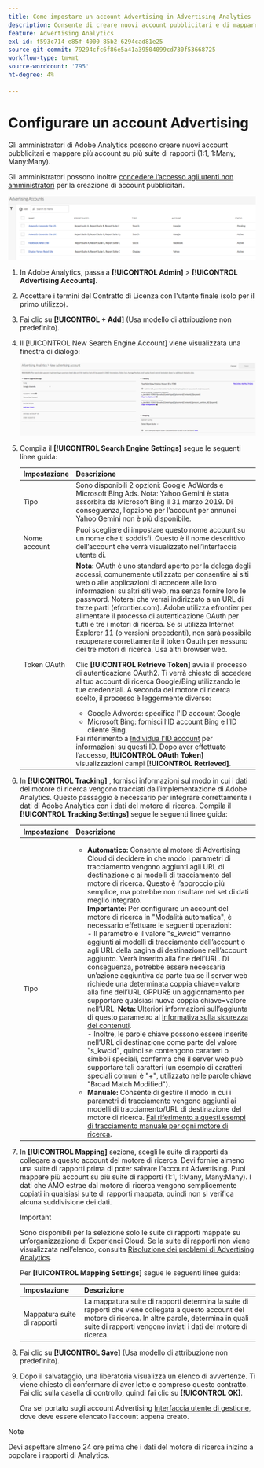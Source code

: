 ```yaml
---
title: Come impostare un account Advertising in Advertising Analytics
description: Consente di creare nuovi account pubblicitari e di mappare più account su più suite di rapporti.
feature: Advertising Analytics
exl-id: f593c714-e85f-4000-85b2-6294cad81e25
source-git-commit: 79294cfc6f86e5a41a39504099cd730f53668725
workflow-type: tm+mt
source-wordcount: '795'
ht-degree: 4%

---
```


# Configurare un account Advertising

Gli amministratori di Adobe Analytics possono creare nuovi account pubblicitari e mappare più account su più suite di rapporti (1:1, 1:Many, Many:Many).

Gli amministratori possono inoltre [concedere l’accesso agli utenti non amministratori](/help/integrate/c-advertising-analytics/overview.md#section_FCC58EB635954A32990D4E67B52B4369) per la creazione di account pubblicitari.

![](assets/aa_accounts.png)

1. In Adobe Analytics, passa a **[!UICONTROL Admin]** > **[!UICONTROL Advertising Accounts]**.
1. Accettare i termini del Contratto di Licenza con l&#39;utente finale (solo per il primo utilizzo).
1. Fai clic su **[!UICONTROL + Add]** (Usa modello di attribuzione non predefinito).
1. Il [!UICONTROL New Search Engine Account] viene visualizzata una finestra di dialogo:

   ![](assets/aa_new_se_account.png)

1. Compila il **[!UICONTROL Search Engine Settings]** segue le seguenti linee guida:

   | Impostazione | Descrizione |
   | --- | --- |
   | Tipo | Sono disponibili 2 opzioni: Google AdWords e Microsoft Bing Ads.  Nota: Yahoo Gemini è stata assorbita da Microsoft Bing il 31 marzo 2019. Di conseguenza, l’opzione per l’account per annunci Yahoo Gemini non è più disponibile. |
   | Nome account | Puoi scegliere di impostare questo nome account su un nome che ti soddisfi. Questo è il nome descrittivo dell’account che verrà visualizzato nell’interfaccia utente di. |
   | Token OAuth | **Nota:**  OAuth è uno standard aperto per la delega degli accessi, comunemente utilizzato per consentire ai siti web o alle applicazioni di accedere alle loro informazioni su altri siti web, ma senza fornire loro le password. Noterai che verrai indirizzato a un URL di terze parti (efrontier.com). Adobe utilizza efrontier per alimentare il processo di autenticazione OAuth per tutti e tre i motori di ricerca. Se si utilizza Internet Explorer 11 (o versioni precedenti), non sarà possibile recuperare correttamente il token Oauth per nessuno dei tre motori di ricerca. Usa altri browser web.<p>Clic **[!UICONTROL Retrieve Token]** avvia il processo di autenticazione OAuth2. Ti verrà chiesto di accedere al tuo account di ricerca Google/Bing utilizzando le tue credenziali. A seconda del motore di ricerca scelto, il processo è leggermente diverso: <ul><li>Google Adwords: specifica l&#39;ID account Google</li><li>Microsoft Bing: fornisci l’ID account Bing e l’ID cliente Bing.</li></ul>Fai riferimento a [Individua l&#39;ID account](/help/integrate/c-advertising-analytics/c-adanalytics-workflow/aa-locate-account-id.md) per informazioni su questi ID. Dopo aver effettuato l’accesso, **[!UICONTROL OAuth Token]** visualizzazioni campi **[!UICONTROL Retrieved]**. |

1. In **[!UICONTROL Tracking]** , fornisci informazioni sul modo in cui i dati del motore di ricerca vengono tracciati dall’implementazione di Adobe Analytics. Questo passaggio è necessario per integrare correttamente i dati di Adobe Analytics con i dati del motore di ricerca.
Compila il **[!UICONTROL Tracking Settings]** segue le seguenti linee guida:

   | Impostazione | Descrizione |
   | --- | --- |
   | Tipo | <ul><li>**Automatico:** Consente al motore di Advertising Cloud di decidere in che modo i parametri di tracciamento vengono aggiunti agli URL di destinazione o ai modelli di tracciamento del motore di ricerca. Questo è l’approccio più semplice, ma potrebbe non risultare nel set di dati meglio integrato.<br>**Importante:** Per configurare un account del motore di ricerca in &quot;Modalità automatica&quot;, è necessario effettuare le seguenti operazioni:<br>- Il parametro e il valore &quot;s_kwcid&quot; verranno aggiunti ai modelli di tracciamento dell’account o agli URL della pagina di destinazione nell’account aggiunto. Verrà inserito alla fine dell’URL. Di conseguenza, potrebbe essere necessaria un’azione aggiuntiva da parte tua se il server web richiede una determinata coppia chiave=valore alla fine dell’URL OPPURE un aggiornamento per supportare qualsiasi nuova coppia chiave=valore nell’URL. **Nota:** Ulteriori informazioni sull’aggiunta di questo parametro al [Informativa sulla sicurezza dei contenuti](https://experienceleague.adobe.com/docs/id-service/using/reference/csp.html).<br>- Inoltre, le parole chiave possono essere inserite nell’URL di destinazione come parte del valore &quot;s_kwcid&quot;, quindi se contengono caratteri o simboli speciali, conferma che il server web può supportare tali caratteri (un esempio di caratteri speciali comuni è &quot;+&quot;, utilizzato nelle parole chiave &quot;Broad Match Modified&quot;).</li><li>**Manuale:** Consente di gestire il modo in cui i parametri di tracciamento vengono aggiunti ai modelli di tracciamento/URL di destinazione del motore di ricerca. [Fai riferimento a questi esempi di tracciamento manuale per ogni motore di ricerca](/help/integrate/c-advertising-analytics/c-adanalytics-workflow/aa-manual-vs-automatic-tracking.md).</li></ul> |

1. In **[!UICONTROL Mapping]** sezione, scegli le suite di rapporti da collegare a questo account del motore di ricerca. Devi fornire almeno una suite di rapporti prima di poter salvare l’account Advertising. Puoi mappare più account su più suite di rapporti (1:1, 1:Many, Many:Many). I dati che AMO estrae dal motore di ricerca vengono semplicemente copiati in qualsiasi suite di rapporti mappata, quindi non si verifica alcuna suddivisione dei dati.

   >[!IMPORTANT]
   >
   >Sono disponibili per la selezione solo le suite di rapporti mappate su un’organizzazione di Experienci Cloud. Se la suite di rapporti non viene visualizzata nell’elenco, consulta [Risoluzione dei problemi di Advertising Analytics](/help/integrate/c-advertising-analytics/c-adanalytics-workflow/aa-troubleshooting.md).

   Per **[!UICONTROL Mapping Settings]** segue le seguenti linee guida:

   | Impostazione | Descrizione |
   | --- | --- |
   | Mappatura suite di rapporti | La mappatura suite di rapporti determina la suite di rapporti che viene collegata a questo account del motore di ricerca. In altre parole, determina in quali suite di rapporti vengono inviati i dati del motore di ricerca. |


1. Fai clic su **[!UICONTROL Save]** (Usa modello di attribuzione non predefinito).
1. Dopo il salvataggio, una liberatoria visualizza un elenco di avvertenze. Ti viene chiesto di confermare di aver letto e compreso questo contratto. Fai clic sulla casella di controllo, quindi fai clic su **[!UICONTROL OK]**.

   Ora sei portato sugli account Advertising [Interfaccia utente di gestione](/help/integrate/c-advertising-analytics/c-adanalytics-workflow/aa-manage-ad-accounts.md), dove deve essere elencato l’account appena creato.

>[!NOTE]
>
>Devi aspettare almeno 24 ore prima che i dati del motore di ricerca inizino a popolare i rapporti di Analytics.
